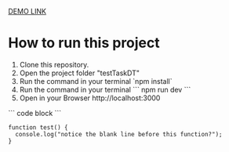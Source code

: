 [DEMO LINK](https://test-task-dt.ilya-maker.vercel.app/)
<h1> How to run this project </h1>
<ol>
  <li>
    Clone this repository.
  </li>
  <li>
    Open the project folder "testTaskDT"
  </li>
  <li>
    Run the command in your terminal `npm install`
  </li>
  <li>
    Run the command in your terminal 
    ```
    npm run dev
    ```
  </li>
  <li>
    Open in your Browser http://localhost:3000
  </li>
</ol>
```
code block
```

```
function test() {
  console.log("notice the blank line before this function?");
}
```

